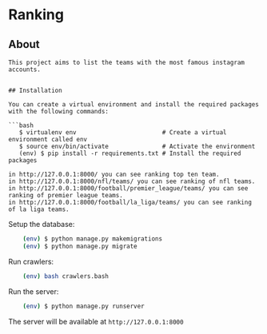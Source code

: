 Ranking
===========

## About
    This project aims to list the teams with the most famous instagram accounts.
 ```
 
## Installation

You can create a virtual environment and install the required packages with the following commands:

```bash
    $ virtualenv env                        # Create a virtual environment called env
    $ source env/bin/activate               # Activate the environment
    (env) $ pip install -r requirements.txt # Install the required packages
```

```
in http://127.0.0.1:8000/ you can see ranking top ten team.
in http://127.0.0.1:8000/nfl/teams/ you can see ranking of nfl teams.
in http://127.0.0.1:8000/football/premier_league/teams/ you can see ranking of premier league teams.
in http://127.0.0.1:8000/football/la_liga/teams/ you can see ranking of la liga teams.
```

Setup the database:

```bash
    (env) $ python manage.py makemigrations
    (env) $ python manage.py migrate
```

Run crawlers:
```bash
    (env) bash crawlers.bash
```

Run the server:

```bash
    (env) $ python manage.py runserver
```

The server will be available at `http://127.0.0.1:8000`


